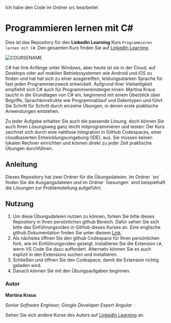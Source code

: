 Ich habe den Code im Ordner src bearbeitet


# Programmieren lernen mit C#

Dies ist das Repository für den **LinkedIn Learning** Kurs `Programmieren lernen mit C#`. Den gesamten Kurs finden Sie auf [LinkedIn Learning][lil-course-url].

![COURSENAME][lil-thumbnail-url] 

C# hat ihre Anfänge unter Windows, aber heute ist sie in der Cloud, auf Desktops oder auf mobilen Betriebssystemen wie Android und iOS zu finden  und hat hat sich zu einer ausgereiften, leistungsstarken Sprache für fast jeden Programmierzweck entwickelt. Aufgrund ihrer Vielseitigkeit empfiehlt  sich C# auch für Programmiereinsteiger:innen: Martina Kraus taucht in die Grundlagen von C# ein, beginnend mit einem Überblick über Begriffe, Sprachkonstrukte wie Programmablauf und Datentypen und führt Sie Schritt für Schritt durch einzelne Übungen, in denen erste praktische Anwendungen entstehen.

Zu jeder Aufgabe erhalten Sie auch die passende Lösung, doch können Sie auch Ihren Lösungsweg ganz leicht mitprogrammieren und testen: Der Kurs zeichnet sich durch eine nahtlose Integration in GitHub Codespaces, einer cloudbasierten Entwicklungsumgebung (IDE), aus. Sie müssen keinen lokalen Rechner einrichten und können direkt zu jeder Zeit praktische Übungen durchführen.

## Anleitung

Dieses Repository hat zwei Ordner für die Übungsdateien. Im Ordner `src´ finden Sie die Ausgangsdateien und im Ordner ´loesungen´ sind beispielhaft die Lösungen zur Problemstellung aufgeführt. 

## Nutzung

1. Um diese Übungsdateien nutzen zu können, forken Sie bitte dieses Repository in Ihren persönlichen github Bereich. Dafür sehen Sie sich bitte das Einführungsvideo in GitHub dieses Kurses an. Eine englische github Dokumentation finden Sie unter diesem [Link](https://docs.github.com/en/get-started/quickstart/fork-a-repo).
2. Als nächstes öffnen Sie den github Codespace für Ihren persönlichen fork, wie im Einführungsvideo gezeigt. Installieren Sie die Extension `C#`, wenn VS Code Sie dazu auffordert. Alternativ können Sie es auch explizit in den Extensions suchen und installieren.
3. Schließen und öffnen Sie den Codespace, damit die Extension richtig geladen wird.
4. Danach können Sie mit den Übungsaufgaben beginnen.

### Autor

**Martina Kraus**

_Senior Software Engineer, Google Developer Expert Angular_

Sehen Sie sich andere Kurse des Autors auf [LinkedIn Learning](https://www.linkedin.com/learning/instructors/martina-kraus) an.

[0]: # (Replace these placeholder URLs with actual course URLs)
[lil-course-url]: https://www.linkedin.com/learning/programmieren-lernen-mit-c-sharp
[lil-thumbnail-url]: https://media.licdn.com/dms/image/D4E0DAQGidMzq7OB-DQ/learning-public-crop_675_1200/0/1685704595209?e=2147483647&v=beta&t=c9YyCLtdhFDK-MXudUevTbjo3RIfPgvJbIk50Ng0qyI
